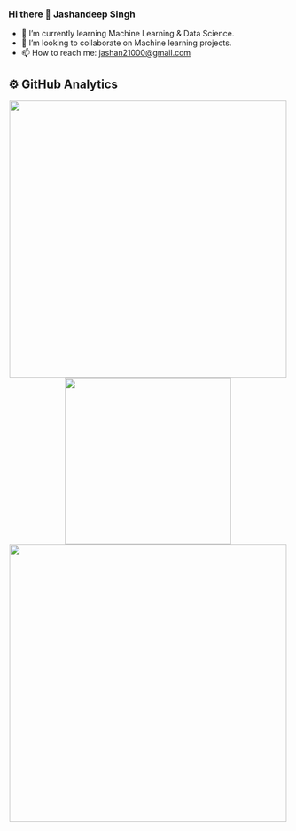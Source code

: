 ### Hi there 👋 Jashandeep Singh

- 🌱 I’m currently learning Machine Learning & Data Science.
- 👯 I’m looking to collaborate on Machine learning projects.
- 📫 How to reach me: jashan21000@gmail.com

<!--
**jashan20/jashan20** is a ✨ _special_ ✨ repository because its `README.md` (this file) appears on your GitHub profile.

Here are some ideas to get you started:

- 🔭 I’m currently working on  Projects

- 🤔 I’m looking for help with ...
- 💬 Ask me about 
- 😄 Pronouns: ...
- ⚡ Fun fact: ...
-->

## ⚙️  GitHub Analytics
<p align = "center">
  <img src = "https://github-readme-stats.vercel.app/api?username=jashan20&show_icons=true&theme=dark" width = 500>
  <img src = "https://github-readme-stats.vercel.app/api/top-langs/?username=jashan20&theme=dark" width = 300><br>
  <img src = "https://github-readme-streak-stats.herokuapp.com/?user=jashan20&theme=dark&hide_border=true" width = 500>
</p>

